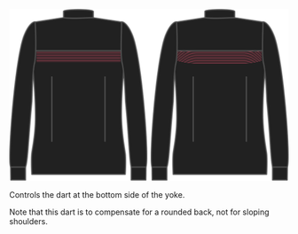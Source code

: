 ![Pinza del canesú](yokedart.svg)

Controls the dart at the bottom side of the yoke.

<Note>

Note that this dart is to compensate for a rounded back, not for sloping shoulders.

</Note>
